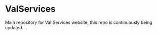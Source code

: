 # ValServices
Main repository for Val Services website, this repo is continuously being updated....
